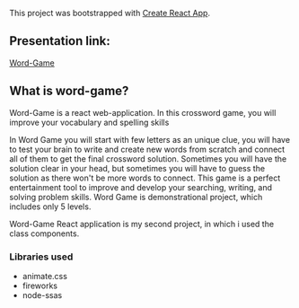 This project was bootstrapped with [Create React App](https://github.com/facebook/create-react-app).

## Presentation link:
[Word-Game](https://nazarliberty.github.io/word-game/build/index.html)

## What is word-game?

Word-Game is a react web-application. In this crossword game, you will improve your vocabulary and spelling skills

In Word Game you will start with few letters as an unique clue, you will have to test your brain to write and create new words from scratch and connect all of them to get the final crossword solution. Sometimes you will have the solution clear in your head, but sometimes you will have to guess the solution as there won't be more words to connect. This game is a perfect entertainment tool to improve and develop your searching, writing, and solving problem skills. Word Game is demonstrational project, which includes only 5 levels.

Word-Game React application is my second project, in which i used the class components. 

### Libraries used

* animate.css
* fireworks
* node-ssas

